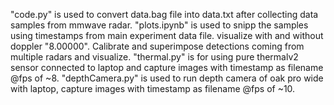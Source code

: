 "code.py" is used to convert data.bag file into data.txt after collecting data samples from mmwave radar.
"plots.ipynb" is used to snipp the samples using timestamps from main experiment data file. visualize with and without doppler "8.00000". Calibrate and superimpose detections coming from multiple radars and visualize.
"thermal.py" is for using pure thermalv2 sensor connected to laptop and capture images with timestamp as filename @fps of ~8.
"depthCamera.py" is used to run depth camera of oak pro wide with laptop, capture images with timestamp as filename @fps of ~10.
